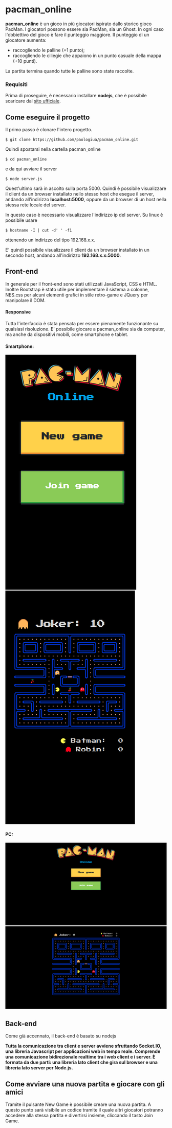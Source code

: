 # pacman_online
**pacman_online** è un gioco in più giocatori ispirato dallo storico gioco PacMan. I giocatori possono essere sia PacMan, sia un Ghost. In ogni caso l'obbiettivo del gioco è fare il punteggio maggiore. Il punteggio di un giocatore aumenta:
 * raccogliendo le palline (+1 punto);
 * raccogliendo le ciliegie che appaiono in un punto casuale della mappa (+10 punti).
 
La partita termina quando tutte le palline sono state raccolte.

### Requisiti
Prima di proseguire, è necessario installare **nodejs**, che è possibile scaricare dal [sito ufficiale](https://nodejs.org/).

## Come eseguire il progetto
Il primo passo è clonare l'intero progetto.
```
$ git clone https://github.com/paologiua/pacman_online.git
```
Quindi spostarsi nella cartella pacman_online
```
$ cd pacman_online
```
e da qui avviare il server
```
$ node server.js
```

Quest'ultimo sarà in ascolto sulla porta 5000.
Quindi è possibile visualizzare il client da un browser installato nello stesso host che esegue il server, andando all'indirizzo **localhost:5000**, 
oppure da un browser di un host nella stessa rete locale del server.

In questo caso è necessario visualizzare l'indirizzo ip del server.
Su linux è possibile usare
```
$ hostname -I | cut -d' ' -f1
```
ottenendo un indirizzo del tipo 192.168.x.x.

E' quindi possibile visualizzare il client da un browser installato in un secondo host, andando all'indirizzo **192.168.x.x:5000**.
## Front-end
In generale per il front-end sono stati utilizzati JavaScript, CSS e HTML. Inoltre Bootstrap è stato utile per implementare il sistema a colonne, NES.css per alcuni elementi grafici in stile retro-game e JQuery per manipolare il DOM.
#### Responsive
Tutta l'interfaccia è stata pensata per essere pienamente funzionante su qualsiasi risoluzione. E' possibile giocare a pacman_online sia da computer, ma anche da dispositivi mobili, come smartphone e tablet.
#### Smartphone:
![alt text](assets/img/mobile_main_page.png) ![alt text](assets/img/mobile_game_page.png)
#### PC:
![alt text](assets/img/computer_main_page.png) ![alt text](assets/img/computer_game_page.png)
## Back-end
Come già accennato, il back-end è basato su nodejs

**Tutta la comunicazione tra client e server avviene sfruttando Socket.IO, una libreria Javascript per applicazioni web in tempo reale. Comprende una comunicazione bidirezionale realtime tra i web client e i server. È formata da due parti: una libreria lato client che gira sul browser e una libreria lato server per Node.js.**

## Come avviare una nuova partita e giocare con gli amici
Tramite il pulsante New Game è possibile creare una nuova partita. A questo punto sarà visibile un codice tramite il quale altri giocatori potranno accedere alla stessa partita e divertirsi insieme, cliccando il tasto Join Game.
